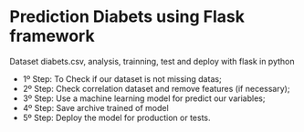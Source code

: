 # Prediction Diabets using Flask framework
Dataset diabets.csv, analysis, trainning, test and deploy with flask in python

- 1º Step: To Check if our dataset is not missing datas;
- 2º Step: Check correlation dataset and remove features (if necessary);
- 3º Step: Use a machine learning model for predict our variables;
- 4º Step: Save archive trained of model
- 5º Step: Deploy the model for production or tests.
